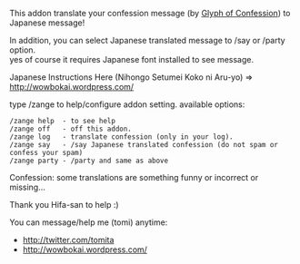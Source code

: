 This addon translate your confession message (by [Glyph of Confession](http://www.wowhead.com/item=86541)) to Japanese message!

In addition, you can select Japanese translated message to /say or /party option.   
yes of course it requires Japanese font installed to see message.

Japanese Instructions Here (Nihongo Setumei Koko ni Aru-yo) => <http://wowbokai.wordpress.com/>

type /zange to help/configure addon setting. available options:

    /zange help  - to see help
    /zange off   - off this addon.
    /zange log   - translate confession (only in your log).
    /zange say   - /say Japanese translated confession (do not spam or confess your spam)
    /zange party - /party and same as above

Confession: some translations are something funny or incorrect or missing...

Thank you Hifa-san to help :)

You can message/help me (tomi) anytime:

- <http://twitter.com/tomita>
- <http://wowbokai.wordpress.com/>
